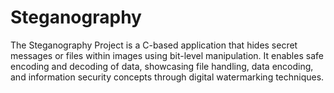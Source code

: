 # Steganography
The Steganography Project is a C-based application that hides secret messages or files within images using bit-level manipulation. It enables safe encoding and decoding of data, showcasing file handling, data encoding, and information security concepts through digital watermarking techniques.
